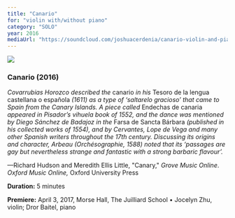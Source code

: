```yaml
---
title: "Canario"
for: "violin with/without piano"
category: "SOLO"
year: 2016
mediaUrl: "https://soundcloud.com/joshuacerdenia/canario-violin-and-piano-mockup"
---
```


![](images/Praetorius_345_460.jpg)

### Canario (2016)

_Covarrubias Horozco described the_ canario _in his_ Tesoro de la lengua castellana o española _(1611) as a type of ‘saltarelo gracioso’ that came to Spain from the Canary Islands. A piece called_ Endechas de canaria _appeared in Pisador’s vihuela book of 1552, and the dance was mentioned by Diego Sánchez de Badajoz in the_ Farsa de Sancta Bárbara _(published in his collected works of 1554), and by Cervantes, Lope de Vega and many other Spanish writers throughout the 17th century. Discussing its origins and character, Arbeau (_Orchésographie_, 1588) noted that its ‘passages are gay but nevertheless strange and fantastic with a strong barbaric flavour’._

—Richard Hudson and Meredith Ellis Little, "Canary," _Grove Music Online_. _Oxford Music Online,_ Oxford University Press

**Duration:** 5 minutes

**Premiere:** April 3, 2017, Morse Hall, The Juilliard School • Jocelyn Zhu, violin; Dror Baitel, piano
